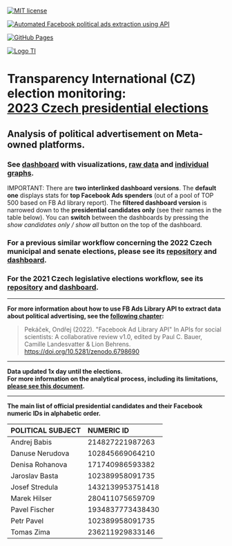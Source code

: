 [![MIT license](https://img.shields.io/badge/License-MIT-blue.svg)](https://lbesson.mit-license.org/)

[![Automated Facebook political ads extraction using API](https://github.com/opop999/TI_monitoring_fb_political_ads_2023/actions/workflows/fb_political_ads_extract.yml/badge.svg)](https://github.com/opop999/TI_monitoring_fb_political_ads_2023/actions/workflows/fb_political_ads_extract.yml)

[![GitHub Pages](https://github.com/opop999/TI_monitoring_fb_political_ads_2023/actions/workflows/pages/pages-build-deployment/badge.svg)](https://github.com/opop999/TI_monitoring_fb_political_ads_2023/actions/workflows/pages/pages-build-deployment)

[![Logo TI](https://www.transparentnivolby.cz/hrad2023/wp-content/themes/prezident2023/images/logo2023.svg)](https://www.transparentnivolby.cz/hrad2023/)

# Transparency International (CZ) election monitoring: <br> [2023 Czech presidential elections](https://www.transparentnivolby.cz/komunalni-senat2022/)

## Analysis of political advertisement on Meta-owned platforms.

### See [dashboard](https://opop999.github.io/TI_monitoring_fb_political_ads_2023/) with visualizations, [raw data](https://github.com/opop999/TI_monitoring_fb_political_ads_2023/tree/master/output) and [individual graphs](https://github.com/opop999/TI_monitoring_fb_political_ads_2023/tree/master/output/plots).

IMPORTANT: 
There are **two interlinked dashboard versions**. The **default one** displays stats for **top Facebook Ads spenders** (out of a pool of TOP 500 based on FB Ad library report). 
The **filtered dashboard version** is narrowed down to the **presidential candidates only** (see their names in the table below). You can **switch** between the dashboards by pressing the *show candidates only / show all* button on the top of the dashboard.

### For a previous similar workflow concerning the 2022 Czech municipal and senate elections, please see its [repository](https://github.com/opop999/TI_monitoring_fb_political_ads_2022) and [dashboard](https://opop999.github.io/TI_monitoring_fb_political_ads_2022/).

### For the 2021 Czech legislative elections workflow, see its [repository](https://github.com/opop999/TI_monitoring_fb_political_ads_2021) and [dashboard](https://opop999.github.io/TI_monitoring_fb_political_ads_2021/).


------------------------------------------------------------------------

**For more information about how to use FB Ads Library API to extract data about political advertising, see the [following chapter](https://bookdown.org/paul/apis_for_social_scientists/facebook-ad-library-api.html):**

> Pekáček, Ondřej (2022). "Facebook Ad Library API" In APIs for social scientists: A collaborative review v1.0, edited by Paul C. Bauer, Camille Landesvatter & Lion Behrens. <https://doi.org/10.5281/zenodo.6798690>

------------------------------------------------------------------------

**Data updated 1x day until the elections.** <br> **For more information on the analytical process, including its limitations, [please see this document](README_appendix_variables_explained.md).**

------------------------------------------------------------------------

**The main list of official presidential candidates and their Facebook numeric IDs in alphabetic order.**

| **POLITICAL SUBJECT**                | **NUMERIC ID**  |
|:-------------------------------------|:----------------|
|Andrej Babis    |214827221987263  |
|Danuse Nerudova |102845669064210  |
|Denisa Rohanova |171740986593382  |
|Jaroslav Basta  |102389958091735  |
|Josef Stredula  |1432139953751418 |
|Marek Hilser    |280411075659709  |
|Pavel Fischer   |1934837773438430 |
|Petr Pavel      |102389958091735  |
|Tomas Zima      |236211929833146  |

